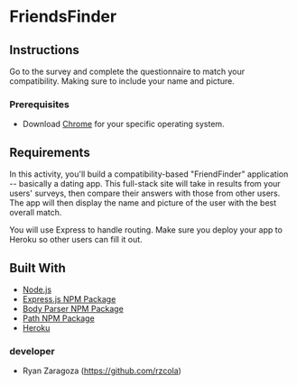 # FriendsFinder




## Instructions



Go to the survey and complete the questionnaire to match your compatibility. Making sure to include your name and picture.



### Prerequisites
+ Download [Chrome](https://www.google.com/chrome/browser/desktop/index.html) for your specific operating system.

## Requirements
In this activity, you'll build a compatibility-based "FriendFinder" application -- basically a dating app. This full-stack site will take in results from your users' surveys, then compare their answers with those from other users. The app will then display the name and picture of the user with the best overall match.

You will use Express to handle routing. Make sure you deploy your app to Heroku so other users can fill it out.




## Built With
+ [Node.js](https://nodejs.org/en/)
+ [Express.js NPM Package](https://www.npmjs.com/package/express)
+ [Body Parser NPM Package](https://www.npmjs.com/package/body-parser)
+ [Path NPM Package](https://www.npmjs.com/package/path)
+ [Heroku](https://dashboard.heroku.com/)

### developer 
* Ryan Zaragoza (https://github.com/rzcola)